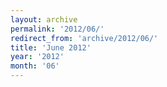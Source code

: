 ```yaml
---
layout: archive
permalink: '2012/06/'
redirect_from: 'archive/2012/06/'
title: 'June 2012'
year: '2012'
month: '06'
---
```

